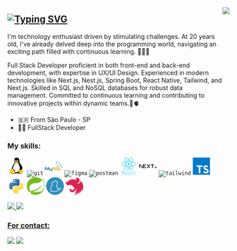 <a href="https://www.linkedin.com/in/matheusbanqueiro/"><img height="200px"  align="right" align="top" src="https://github.com/matheusbanqueiro/matheusbanqueiro/assets/101984947/5cbdd9b2-31fe-4040-b111-165b42bf64c5"></a>
## [![Typing SVG](https://readme-typing-svg.demolab.com?font=sans&weight=800&size=50&pause=3000&color=DDFF21&background=FFFFFF00&width=600&height=90&lines=Hi,+Welcome!+👋🏼;I'm+Matheus+Lima!🧑🏻‍💻;Very+nice+to+see+you!🤙🏼;Check+back+often!❤️)](https://git.io/typing-svg)

I'm technology enthusiast driven by stimulating challenges. At 20 years old, I've already delved deep into the programming world, navigating an exciting path filled with continuous learning. 🚀🇧🇷

Full Stack Developer proficient in both front-end and back-end development, with expertise in UX/UI Design. Experienced in modern technologies like Next.js, Nest.js, Spring Boot, React Native, Tailwind, and Next.js. Skilled in SQL and NoSQL databases for robust data management. Committed to continuous learning and contributing to innovative projects within dynamic teams.🧠🫀

+ 🇧🇷 From São Paulo - SP
+ 👨‍💻 FullStack Developer

### My skills: 
<p align="left"> 
  <code><img src="https://raw.githubusercontent.com/devicons/devicon/master/icons/linux/linux-original.svg" alt="linux" width="40" height="40"/></code>
  <code><img src="https://www.vectorlogo.zone/logos/git-scm/git-scm-icon.svg" alt="git" width="40" height="40"/></code>
  <code><img src="https://raw.githubusercontent.com/devicons/devicon/master/icons/mysql/mysql-original-wordmark.svg" alt="mysql" width="40" height="40"/></code>
  <code><img src="https://www.vectorlogo.zone/logos/figma/figma-icon.svg" alt="figma" width="40" height="40"/></code>
  <code><img src="https://www.vectorlogo.zone/logos/getpostman/getpostman-icon.svg" alt="postman" width="40" height="40"/></code>
  <code><img src="https://raw.githubusercontent.com/devicons/devicon/master/icons/react/react-original-wordmark.svg" alt="react" width="40" height="40"/></code>
  <code><img src="https://raw.githubusercontent.com/devicons/devicon/master/icons/nextjs/nextjs-original-wordmark.svg" alt="nextjs" width="40" height="40"/></code>
  <code><img src="https://www.vectorlogo.zone/logos/tailwindcss/tailwindcss-icon.svg" alt="tailwind" width="40" height="40"/></code>
  <code><img src="https://raw.githubusercontent.com/devicons/devicon/master/icons/typescript/typescript-original.svg" alt="typescript" width="40" height="40"/></code>
  <code><img src="https://raw.githubusercontent.com/devicons/devicon/master/icons/python/python-original.svg" alt="python" width="40" height="40"/></code>
  <code><img src="https://raw.githubusercontent.com/devicons/devicon/master/icons/spring/spring-original.svg" alt="sprintboot" width="40" height="40"/></code>
  <code><img src="https://raw.githubusercontent.com/devicons/devicon/master/icons/yarn/yarn-original.svg" alt="yarn" width="40" height="40"/></code>
  <code><img src="https://raw.githubusercontent.com/devicons/devicon/master/icons/nestjs/nestjs-original.svg" alt="nest.js" width="40" height="40"/></code>
</p>

<a href="https://www.linkedin.com/in/matheusbanqueiro/" target="blank">
  <code><img height="150em" src="https://github-readme-stats.vercel.app/api?username=matheusbanqueiro&show_icons=true&theme=chartreuse-dark&include_all_commits=true&count_private=true"/></code>
  <code><img height="150em" src="https://github-readme-stats.vercel.app/api/top-langs/?username=matheusbanqueiro&layout=compact&langs_count=7&theme=chartreuse-dark"/></code>
</div>

### For contact:
<a href="https://www.linkedin.com/in/matheusbanqueiro/" target="_blank"><img src="https://img.shields.io/badge/-LinkedIn-%230077B5?style=for-the-badge&logo=linkedin&logoColor=white" target="_blank"></a>
<a href="mailto:mbanqueirolima@gmail.com" target="_blank"><img src="https://img.shields.io/badge/Gmail-D14836?style=for-the-badge&logo=gmail&logoColor=white" target="_blank"></a> 


 <!-- ![Snake animation](https://github.com/Matheubanqueiro/Matheubanqueiro/blob/output/github-contribution-grid-snake.svg) -->

